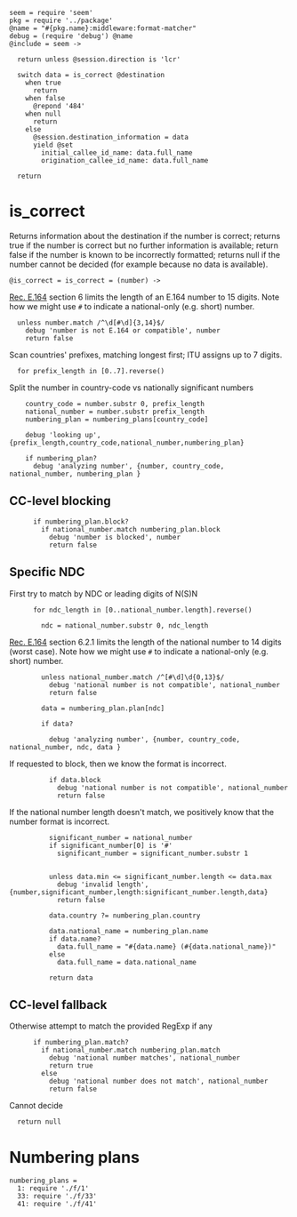     seem = require 'seem'
    pkg = require '../package'
    @name = "#{pkg.name}:middleware:format-matcher"
    debug = (require 'debug') @name
    @include = seem ->

      return unless @session.direction is 'lcr'

      switch data = is_correct @destination
        when true
          return
        when false
          @repond '484'
        when null
          return
        else
          @session.destination_information = data
          yield @set
            initial_callee_id_name: data.full_name
            origination_callee_id_name: data.full_name

      return


is_correct
==========

Returns information about the destination if the number is correct; returns true if the number is correct but no further information is available; return false if the number is known to be incorrectly formatted; returns null if the number cannot be decided (for example because no data is available).

    @is_correct = is_correct = (number) ->

[Rec. E.164](https://www.itu.int/itu-t/recommendations/rec.aspx?rec=10688) section 6 limits the length of an E.164 number to 15 digits.
Note how we might use `#` to indicate a national-only (e.g. short) number.

      unless number.match /^\d[#\d]{3,14}$/
        debug 'number is not E.164 or compatible', number
        return false

Scan countries' prefixes, matching longest first; ITU assigns up to 7 digits.

      for prefix_length in [0..7].reverse()

Split the number in country-code vs nationally significant numbers

        country_code = number.substr 0, prefix_length
        national_number = number.substr prefix_length
        numbering_plan = numbering_plans[country_code]

        debug 'looking up', {prefix_length,country_code,national_number,numbering_plan}

        if numbering_plan?
          debug 'analyzing number', {number, country_code, national_number, numbering_plan }

CC-level blocking
-----------------

          if numbering_plan.block?
            if national_number.match numbering_plan.block
              debug 'number is blocked', number
              return false

Specific NDC
------------

First try to match by NDC or leading digits of N(S)N

          for ndc_length in [0..national_number.length].reverse()

            ndc = national_number.substr 0, ndc_length

[Rec. E.164](https://www.itu.int/itu-t/recommendations/rec.aspx?rec=10688) section 6.2.1 limits the length of the national number to 14 digits (worst case).
Note how we might use `#` to indicate a national-only (e.g. short) number.

            unless national_number.match /^[#\d]\d{0,13}$/
              debug 'national number is not compatible', national_number
              return false

            data = numbering_plan.plan[ndc]

            if data?

              debug 'analyzing number', {number, country_code, national_number, ndc, data }

If requested to block, then we know the format is incorrect.

              if data.block
                debug 'national number is not compatible', national_number
                return false

If the national number length doesn't match, we positively know that the number format is incorrect.

              significant_number = national_number
              if significant_number[0] is '#'
                significant_number = significant_number.substr 1


              unless data.min <= significant_number.length <= data.max
                debug 'invalid length', {number,significant_number,length:significant_number.length,data}
                return false

              data.country ?= numbering_plan.country

              data.national_name = numbering_plan.name
              if data.name?
                data.full_name = "#{data.name} (#{data.national_name})"
              else
                data.full_name = data.national_name

              return data

CC-level fallback
-----------------

Otherwise attempt to match the provided RegExp if any

          if numbering_plan.match?
            if national_number.match numbering_plan.match
              debug 'national number matches', national_number
              return true
            else
              debug 'national number does not match', national_number
              return false

Cannot decide

      return null


Numbering plans
===============

    numbering_plans =
      1: require './f/1'
      33: require './f/33'
      41: require './f/41'
